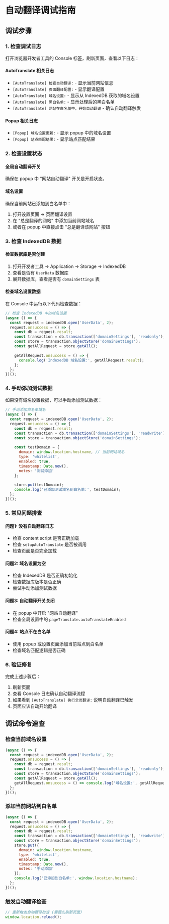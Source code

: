 # 自动翻译调试指南

## 调试步骤

### 1. 检查调试日志
打开浏览器开发者工具的 Console 标签，刷新页面，查看以下日志：

#### AutoTranslate 相关日志
- `[AutoTranslate] 检查自动翻译:` - 显示当前网站信息
- `[AutoTranslate] 页面翻译配置:` - 显示翻译配置
- `[AutoTranslate] 域名设置:` - 显示从 IndexedDB 获取的域名设置
- `[AutoTranslate] 黑白名单:` - 显示处理后的黑白名单
- `[AutoTranslate] 网站在白名单中，开始自动翻译` - 确认自动翻译触发

#### Popup 相关日志
- `[Popup] 域名设置更新:` - 显示 popup 中的域名设置
- `[Popup] 站点匹配结果:` - 显示站点匹配结果

### 2. 检查设置状态

#### 全局自动翻译开关
确保在 popup 中 "网站自动翻译" 开关是开启状态。

#### 域名设置
确保当前网站已添加到白名单中：
1. 打开设置页面 -> 页面翻译设置
2. 在 "总是翻译的网站" 中添加当前网站域名
3. 或者在 popup 中直接点击 "总是翻译该网站" 按钮

### 3. 检查 IndexedDB 数据

#### 检查数据库是否创建
1. 打开开发者工具 -> Application -> Storage -> IndexedDB
2. 查看是否有 `UserData` 数据库
3. 展开数据库，查看是否有 `domainSettings` 表

#### 检查域名设置数据
在 Console 中运行以下代码检查数据：

```javascript
// 检查 IndexedDB 中的域名设置
(async () => {
  const request = indexedDB.open('UserData', 2);
  request.onsuccess = () => {
    const db = request.result;
    const transaction = db.transaction(['domainSettings'], 'readonly');
    const store = transaction.objectStore('domainSettings');
    const getAllRequest = store.getAll();
    
    getAllRequest.onsuccess = () => {
      console.log('IndexedDB 域名设置:', getAllRequest.result);
    };
  };
})();
```

### 4. 手动添加测试数据

如果没有域名设置数据，可以手动添加测试数据：

```javascript
// 手动添加白名单域名
(async () => {
  const request = indexedDB.open('UserData', 2);
  request.onsuccess = () => {
    const db = request.result;
    const transaction = db.transaction(['domainSettings'], 'readwrite');
    const store = transaction.objectStore('domainSettings');
    
    const testDomain = {
      domain: window.location.hostname, // 当前网站域名
      type: 'whitelist',
      enabled: true,
      timestamp: Date.now(),
      notes: '测试添加'
    };
    
    store.put(testDomain);
    console.log('已添加测试域名到白名单:', testDomain);
  };
})();
```

### 5. 常见问题排查

#### 问题1: 没有自动翻译日志
- 检查 content script 是否正确加载
- 检查 `setupAutoTranslate` 是否被调用
- 检查页面是否完全加载

#### 问题2: 域名设置为空
- 检查 IndexedDB 是否正确初始化
- 检查数据库版本是否正确
- 尝试手动添加测试数据

#### 问题3: 自动翻译开关关闭
- 在 popup 中开启 "网站自动翻译"
- 检查全局设置中的 `pageTranslate.autoTranslateEnabled`

#### 问题4: 站点不在白名单
- 使用 popup 或设置页面添加当前站点到白名单
- 检查域名匹配逻辑是否正确

### 6. 验证修复

完成上述步骤后：
1. 刷新页面
2. 查看 Console 日志确认自动翻译流程
3. 如果看到 `[AutoTranslate] 执行全页翻译:` 说明自动翻译已触发
4. 页面应该自动开始翻译

## 调试命令速查

### 检查当前域名设置
```javascript
(async () => {
  const request = indexedDB.open('UserData', 2);
  request.onsuccess = () => {
    const db = request.result;
    const transaction = db.transaction(['domainSettings'], 'readonly');
    const store = transaction.objectStore('domainSettings');
    const getAllRequest = store.getAll();
    getAllRequest.onsuccess = () => console.log('域名设置:', getAllRequest.result);
  };
})();
```

### 添加当前网站到白名单
```javascript
(async () => {
  const request = indexedDB.open('UserData', 2);
  request.onsuccess = () => {
    const db = request.result;
    const transaction = db.transaction(['domainSettings'], 'readwrite');
    const store = transaction.objectStore('domainSettings');
    store.put({
      domain: window.location.hostname,
      type: 'whitelist',
      enabled: true,
      timestamp: Date.now(),
      notes: '手动添加'
    });
    console.log('已添加到白名单:', window.location.hostname);
  };
})();
```

### 触发自动翻译检查
```javascript
// 重新触发自动翻译检查 (需要先刷新页面)
window.location.reload();
```
